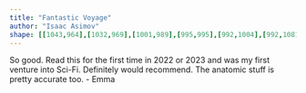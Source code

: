 ```yaml
---
title: "Fantastic Voyage"
author: "Isaac Asimov"
shape: [[1043,964],[1032,969],[1001,989],[995,995],[992,1004],[992,1081],[990,1117],[988,1236],[985,1277],[982,1405],[979,1442],[980,1451],[976,1475],[974,1509],[973,1609],[969,1683],[969,1736],[966,1776],[968,1785],[974,1790],[1005,1794],[1018,1793],[1024,1789],[1027,1783],[1029,1764],[1029,1718],[1032,1666],[1034,1586],[1033,1575],[1036,1513],[1036,1474],[1039,1424],[1042,1272],[1045,1226],[1044,1215],[1046,1195],[1046,1165],[1048,1156],[1048,1130],[1050,1105],[1051,1038],[1053,1017],[1053,968],[1050,964]]
---
```

So good.  Read this for the first time in 2022 or 2023 and was my first venture into Sci-Fi. Definitely would recommend.  The anatomic stuff is pretty accurate too. - Emma

